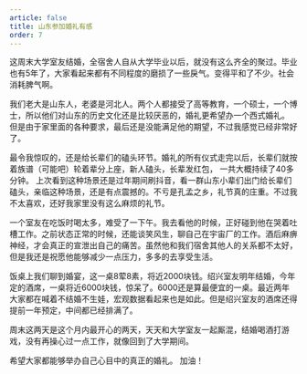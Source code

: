 ```yaml
---
article: false
title: 山东参加婚礼有感
order: 7
---
```


这周末大学室友结婚，全宿舍人自从大学毕业以后，就没有这么齐全的聚过。毕业也有5年了，大家看起来都有不同程度的磨损了一些戾气。变得平和了不少。社会消耗脾气啊。
  
我们老大是山东人，老婆是河北人。两个人都接受了高等教育，一个硕士，一个博士，所以他们对山东的历史文化还是比较厌恶的，婚礼更希望办一个西式婚礼。 但是由于家里面的各种要求，最后还是没能满足他的期望，不过我感觉已经非常好了。  

最令我惊叹的，还是给长辈们的磕头环节。婚礼的所有仪式走完以后，长辈们就按着族谱（可能吧）轮着辈分上座，新人磕头，长辈发红包， 一共大概持续了40多分钟。 上次看到这种场景还是过年期间刷抖音，看一群山东小辈们出门给长辈们磕头，亲临这种场景，还是有点震撼的。不亏是孔孟之乡，礼节真的庄重。不过我不太喜欢，还好我家里没有这么麻烦的礼节。
    
一个室友在吃饭时喝太多，难受了一下午。我去看他的时候，正好碰到他在哭着吐槽工作。之前状态正常的时候，还能谈笑风生，聊自己在宇宙厂的工作。酒后麻痹神经，才会真正的宣泄出自己的痛苦。虽然他和我们宿舍其他人的关系都不太好，但是我还是祝愿他能够减少一点压力，多多的去享受生活。

  饭桌上我们聊到婚宴，这一桌8荤8素，将近2000块钱。绍兴室友明年结婚，今年定的酒席，一桌将近6000块钱，惊呆了。6000还是算最便宜的一桌。最近两年大家都在喊着不结婚不生娃，宏观数据看起来也是如此。但是绍兴室友的酒席还得提前一年预定，中间都已经排满了。

  周末这两天是这个月内最开心的两天，天天和大学室友一起厮混，结婚喝酒打游戏，没有再操心过一点工作，就像回到了大学期间。

  希望大家都能够举办自己心目中的真正的婚礼。
  加油！